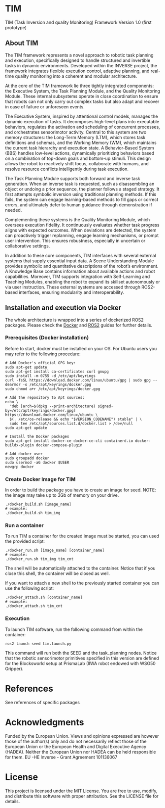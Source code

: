 # TIM
TIM (Task Inversion and quality Monitoring) Framework Version 1.0 (first prototype)

## About TIM

The TIM framework represents a novel approach to robotic task planning and execution, specifically designed to handle structured and invertible tasks in dynamic environments. Developed within the INVERSE project, the framework integrates flexible execution control, adaptive planning, and real-time quality monitoring into a coherent and modular architecture.

At the core of the TIM framework lie three tightly integrated components: the Executive System, the Task Planning Module, and the Quality Monitoring Module. These internal subsystems operate in close coordination to ensure that robots can not only carry out complex tasks but also adapt and recover in case of failure or unforeseen events.

The Executive System, inspired by attentional control models, manages the dynamic execution of tasks. It decomposes high-level plans into executable behaviors, regulates the activation and scheduling of concurrent processes, and orchestrates sensorimotor activity. Central to this system are two memory structures: the Long-Term Memory (LTM), which stores task definitions and schemas, and the Working Memory (WM), which maintains the current task hierarchy and execution state. A Behavior-Based System (BBS) handles low-level actions, dynamically prioritizing behaviors based on a combination of top-down goals and bottom-up stimuli. This design allows the robot to reactively shift focus, collaborate with humans, and resolve resource conflicts intelligently during task execution.

The Task Planning Module supports both forward and inverse task generation. When an inverse task is requested, such as disassembling an object or undoing a prior sequence, the planner follows a staged strategy. It first attempts symbolic inversion using traditional planning methods. If this fails, the system can engage learning-based methods to fill gaps or correct errors, and ultimately defer to human guidance through demonstration if needed. 

Complementing these systems is the Quality Monitoring Module, which oversees execution fidelity. It continuously evaluates whether task progress aligns with expected outcomes. When deviations are detected, the system can proactively trigger replanning, engage learning mechanisms, or prompt user intervention. This ensures robustness, especially in uncertain or collaborative settings.

In addition to these core components, TIM interfaces with several external systems that supply essential input data. A Scene Understanding Module provides symbolic and quantitative descriptions of the robot’s environment. A Knowledge Base contains information about available actions and robot capabilities. Moreover, TIM supports integration with Self-Learning and Teaching Modules, enabling the robot to expand its skillset autonomously or via user instruction. These external systems are accessed through ROS2-based interfaces, ensuring modularity and interoperability.

## Installation and execution via Docker

The whole architecture is wrapped into a series of dockerized ROS2 packages. Please check the [Docker](https://docs.docker.com/get-started/) and [ROS2](https://docs.ros.org/en/humble/index.html) guides for further details.

### Prerequisites (Docker installation)

Before to start, docker must be installed on your OS. For Ubuntu users you may refer to the following procedure:
```
# Add Docker's official GPG key:
sudo apt-get update
sudo apt-get install ca-certificates curl gnupg
sudo install -m 0755 -d /etc/apt/keyrings
curl -fsSL https://download.docker.com/linux/ubuntu/gpg | sudo gpg --dearmor -o /etc/apt/keyrings/docker.gpg
sudo chmod a+r /etc/apt/keyrings/docker.gpg

# Add the repository to Apt sources:
echo \
  "deb [arch=$(dpkg --print-architecture) signed-by=/etc/apt/keyrings/docker.gpg] https://download.docker.com/linux/ubuntu \
  $(. /etc/os-release && echo "$VERSION_CODENAME") stable" | \
  sudo tee /etc/apt/sources.list.d/docker.list > /dev/null
sudo apt-get update

# Install the Docker packages
sudo apt-get install docker-ce docker-ce-cli containerd.io docker-buildx-plugin docker-compose-plugin

# Add docker user
sudo groupadd docker
sudo usermod -aG docker $USER
newgrp docker
```


### Create Docker Image for TIM
In order to build the package you have to create an image for seed.
NOTE: the image may take up to 3Gb of memory on your drive.
```
./docker_build.sh [image_name]
# example:
./docker_build.sh tim_img
```


### Run a container
To run TIM a container for the created image must be started, you can used the provided script:
```
./docker_run.sh [image_name] [container_name]
# example:
./docker_run.sh tim_img tim_cnt
```
The shell will be automatically attached to the container. Notice that if you close this shell, the container will be closed as well.

If you want to attach a new shell to the previously started container you can use the following script:
```
./docker_attach.sh [container_name]
# example:
./docker_attach.sh tim_cnt
```


### Execution
To launch TIM software, run the following command from within the container:
```
ros2 launch seed tim.launch.py
```
This command will run both the SEED and the task_planning nodes. Notice that the robotic sensorimotor primitives specified in this version are defined for the Blocksworld setup at PrismaLab (IIWA robot endowed with WSG50 Gripper). 

# References
See references of specific packages

# Acknowledgments
Funded by the European Union. Views and opinions expressed are however those of the author(s) only and do not necessarily reflect those of the European Union or the European Health and Digital Executive Agency (HADEA). Neither the European Union nor HADEA can be held responsible for them. 
EU -HE Inverse - Grant Agreement 101136067 

# License
This project is licensed under the MIT License.
You are free to use, modify, and distribute this software with proper attribution. See the LICENSE file for details.
